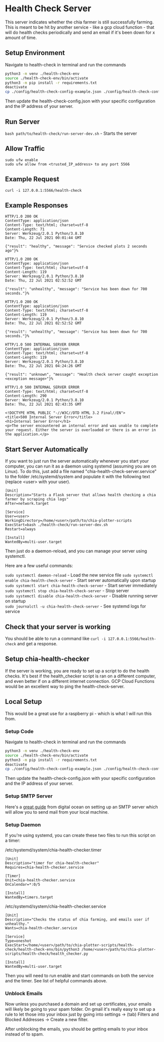 # Health Check Server
This server indicates whether the chia farmer is still successfully farming. This is meant to be hit by another service - like a gcp cloud function - that will do health checks periodically and send an email if it's been down for x amount of time.

## Setup Environment
Navigate to health-check in terminal and run the commands
``` bash
python3 -m venv ./health-check-env
source ./health-check-env/bin/activate
python3 -m pip install -r requirements.txt
deactivate
cp ./config/health-check-config-example.json ./config/health-check-config.json
```
Then update the health-check-config.json with your specific configuration and the IP address of your server.

## Run Server
`bash path/to/health-check/run-server-dev.sh` - Starts the server

## Allow Traffic
`sudo ufw enable`  
`sudo ufw allow from <trusted_IP_address> to any port 5566`

## Example Request
`curl -i 127.0.0.1:5566/health-check`

## Example Responses

```
HTTP/1.0 200 OK
ContentType: application/json
Content-Type: text/html; charset=utf-8
Content-Length: 71
Server: Werkzeug/2.0.1 Python/3.8.10
Date: Thu, 22 Jul 2021 00:01:44 GMT

{"result": "healthy", "message": "Service checked plots 2 seconds ago"}%     
```

```
HTTP/1.0 200 OK
ContentType: application/json
Content-Type: text/html; charset=utf-8
Content-Length: 119
Server: Werkzeug/2.0.1 Python/3.8.10
Date: Thu, 22 Jul 2021 02:52:52 GMT

{"result": "unhealthy", "message": "Service has been down for 700 seconds."}%   
```

```
HTTP/1.0 200 OK
ContentType: application/json
Content-Type: text/html; charset=utf-8
Content-Length: 119
Server: Werkzeug/2.0.1 Python/3.8.10
Date: Thu, 22 Jul 2021 02:52:52 GMT

{"result": "unhealthy", "message": "Service has been down for 700 seconds."}%   
```

```
HTTP/1.0 500 INTERNAL SERVER ERROR
ContentType: application/json
Content-Type: text/html; charset=utf-8
Content-Length: 119
Server: Werkzeug/2.0.1 Python/3.8.10
Date: Thu, 22 Jul 2021 04:24:26 GMT

{"result": "unknown", "message": "Health check server caught exception <exception message>"}%   
```

```
HTTP/1.0 500 INTERNAL SERVER ERROR
Content-Type: text/html; charset=utf-8
Content-Length: 290
Server: Werkzeug/2.0.1 Python/3.8.10
Date: Thu, 22 Jul 2021 02:43:35 GMT

<!DOCTYPE HTML PUBLIC "-//W3C//DTD HTML 3.2 Final//EN">
<title>500 Internal Server Error</title>
<h1>Internal Server Error</h1>
<p>The server encountered an internal error and was unable to complete your request. Either the server is overloaded or there is an error in the application.</p>
```

## Start Server Automatically
If you want to just run the server automatically whenever you start your computer, you can run it as a daemon using systemd (assuming you are on Linux). To do this, just add a file named "chia-health-check-server.service" to the folder /etc/systemd/system and populate it with the following text (replace \<user> with your user).

```
[Unit]
Description="Starts a Flask server that allows health checking a chia farmer by scraping chia logs"
After=network.target

[Service]
User=<user>
WorkingDirectory=/home/<user>/path/to/chia-plotter-scripts
ExecStart=bash ./health-check/run-server-dev.sh
Restart=always

[Install]
WantedBy=multi-user.target
```

Then just do a daemon-reload, and you can manage your server using systemctl.

Here are a few useful commands:

`sudo systemctl daemon-reload` - Load the new service file
`sudo systemctl enable chia-health-check-server` - Start server automatically upon startup  
`sudo systemctl start chia-health-check-server` - Start server immediately  
`sudo systemctl stop chia-health-check-server` - Stop server  
`sudo systemctl disable chia-health-check-server` - Disable running server on startup   
`sudo journalctl -u chia-health-check-server` - See systemd logs for service

## Check that your server is working
You should be able to run a command like `curl -i 127.0.0.1:5566/health-check` and get a response.

## Setup chia-health-checker
If the server is working, you are ready to set up a script to do the health checks. It's best if the health_checker script is ran on a different computer, and even better if on a different internet connection. GCP Cloud Functions would be an excellent way to ping the health-check-server.

## Local Setup
This would be a great use for a raspberry pi - which is what I will run this from.

### Setup Code
Navigate to health-check in terminal and run the commands

``` bash
python3 -m venv ./health-check-env
source ./health-check-env/bin/activate
python3 -m pip install -r requirements.txt
deactivate
cp ./config/health-check-config-example.json ./config/health-check-config.json
```

Then update the health-check-config.json with your specific configuration and the IP address of your server.

### Setup SMTP Server
Here's a [great guide](https://www.digitalocean.com/community/tutorials/how-to-install-and-configure-postfix-as-a-send-only-smtp-server-on-ubuntu-18-04) from digital ocean on setting up an SMTP server which will allow you to send mail from your local machine.

### Setup Daemon
If you're using systemd, you can create these two files to run this script on a timer:

/etc/systemd/system/chia-health-checker.timer
```
[Unit]
Description="timer for chia-health-checker"
Requires=chia-health-checker.service

[Timer]
Unit=chia-health-checker.service
OnCalendar=*:0/5

[Install]
WantedBy=timers.target
```

/etc/systemd/system/chia-health-checker.service
```
[Unit]
Description="Checks the status of chia farming, and emails user if unhealthy."
Wants=chia-health-checker.service

[Service]
Type=oneshot
ExecStart=/home/<user>/path/to/chia-plotter-scripts/health-check/health-check-env/bin/python3 /home/<user>/path/to/chia-plotter-scripts/health-check/health_checker.py

[Install]
WantedBy=multi-user.target
```

Then you will need to run enable and start commands on both the service and the timer. See list of helpful commands above.


### Unblock Emails
Now unless you purchased a domain and set up certificates, your emails will likely be going to your spam folder. On gmail it's really easy to set up a rule to let those into your inbox just by going into settings -> (tab) Filters and Blocked Addresses -> Create a new filter.

After unblocking the emails, you should be getting emails to your inbox instead of to spam.